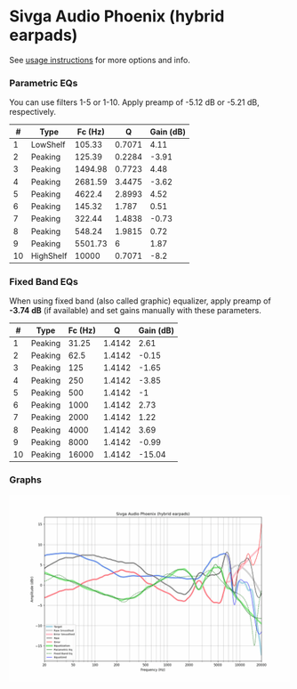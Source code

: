 # Sivga Audio Phoenix (hybrid earpads)
See [usage instructions](https://github.com/jaakkopasanen/AutoEq#usage) for more options and info.

### Parametric EQs
You can use filters 1-5 or 1-10. Apply preamp of -5.12 dB or -5.21 dB, respectively.

|   # | Type      |   Fc (Hz) |      Q |   Gain (dB) |
|-----|-----------|-----------|--------|-------------|
|   1 | LowShelf  |    105.33 | 0.7071 |        4.11 |
|   2 | Peaking   |    125.39 | 0.2284 |       -3.91 |
|   3 | Peaking   |   1494.98 | 0.7723 |        4.48 |
|   4 | Peaking   |   2681.59 | 3.4475 |       -3.62 |
|   5 | Peaking   |   4622.4  | 2.8993 |        4.52 |
|   6 | Peaking   |    145.32 | 1.787  |        0.51 |
|   7 | Peaking   |    322.44 | 1.4838 |       -0.73 |
|   8 | Peaking   |    548.24 | 1.9815 |        0.72 |
|   9 | Peaking   |   5501.73 | 6      |        1.87 |
|  10 | HighShelf |  10000    | 0.7071 |       -8.2  |

### Fixed Band EQs
When using fixed band (also called graphic) equalizer, apply preamp of **-3.74 dB** (if available) and set gains manually with these parameters.

|   # | Type    |   Fc (Hz) |      Q |   Gain (dB) |
|-----|---------|-----------|--------|-------------|
|   1 | Peaking |     31.25 | 1.4142 |        2.61 |
|   2 | Peaking |     62.5  | 1.4142 |       -0.15 |
|   3 | Peaking |    125    | 1.4142 |       -1.65 |
|   4 | Peaking |    250    | 1.4142 |       -3.85 |
|   5 | Peaking |    500    | 1.4142 |       -1    |
|   6 | Peaking |   1000    | 1.4142 |        2.73 |
|   7 | Peaking |   2000    | 1.4142 |        1.22 |
|   8 | Peaking |   4000    | 1.4142 |        3.69 |
|   9 | Peaking |   8000    | 1.4142 |       -0.99 |
|  10 | Peaking |  16000    | 1.4142 |      -15.04 |

### Graphs
![](./Sivga%20Audio%20Phoenix%20(hybrid%20earpads).png)
